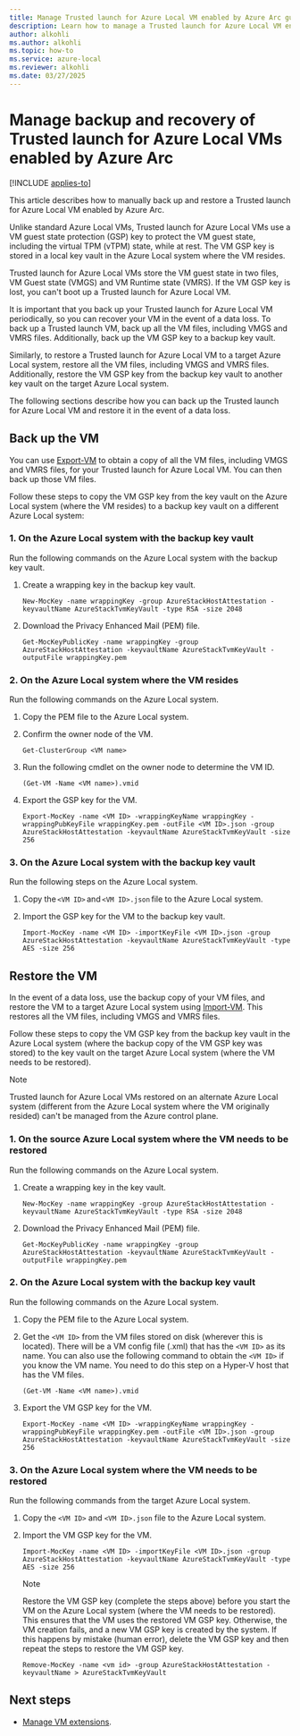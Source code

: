 ```yaml
---
title: Manage Trusted launch for Azure Local VM enabled by Azure Arc guest state protection key
description: Learn how to manage a Trusted launch for Azure Local VM enabled by Azure Arc guest state protection key.
author: alkohli
ms.author: alkohli
ms.topic: how-to
ms.service: azure-local
ms.reviewer: alkohli
ms.date: 03/27/2025
---
```


# Manage backup and recovery of Trusted launch for Azure Local VMs enabled by Azure Arc

[!INCLUDE [applies-to](../includes/hci-applies-to-23h2.md)]

This article describes how to manually back up and restore a Trusted launch for Azure Local VM enabled by Azure Arc.

Unlike standard Azure Local VMs, Trusted launch for Azure Local VMs use a VM guest state protection (GSP) key to protect the VM guest state, including the virtual TPM (vTPM) state, while at rest. The VM GSP key is stored in a local key vault in the Azure Local system where the VM resides.

Trusted launch for Azure Local VMs store the VM guest state in two files, VM Guest state (VMGS) and VM Runtime state (VMRS). If the VM GSP key is lost, you can't boot up a Trusted launch for Azure Local VM.

It is important that you back up your Trusted launch for Azure Local VM periodically, so you can recover your VM in the event of a data loss. To back up a Trusted launch VM, back up all the VM files, including VMGS and VMRS files. Additionally, back up the VM GSP key to a backup key vault.

Similarly, to restore a Trusted launch for Azure Local VM to a target Azure Local system, restore all the VM files, including VMGS and VMRS files. Additionally, restore the VM GSP key from the backup key vault to another key vault on the target Azure Local system.

The following sections describe how you can back up the Trusted launch for Azure Local VM and restore it in the event of a data loss.

## Back up the VM

You can use [Export-VM](/powershell/module/hyper-v/export-vm) to obtain a copy of all the VM files, including VMGS and VMRS files, for your Trusted launch for Azure Local VM. You can then back up those VM files.

Follow these steps to copy the VM GSP key from the key vault on the Azure Local system (where the VM resides) to a backup key vault on a different Azure Local system:


### 1. On the Azure Local system with the backup key vault

Run the following commands on the Azure Local system with the backup key vault.

1. Create a wrapping key in the backup key vault.

    ```azurecli
    New-MocKey -name wrappingKey -group AzureStackHostAttestation -keyvaultName AzureStackTvmKeyVault -type RSA -size 2048
    ```

1. Download the Privacy Enhanced Mail (PEM) file.

    ```azurecli
    Get-MocKeyPublicKey -name wrappingKey -group AzureStackHostAttestation -keyvaultName AzureStackTvmKeyVault -outputFile wrappingKey.pem
    ```

### 2. On the Azure Local system where the VM resides

Run the following commands on the Azure Local system.

1. Copy the PEM file to the Azure Local system.

1. Confirm the owner node of the VM.

    ```azurecli
    Get-ClusterGroup <VM name>
    ```

1. Run the following cmdlet on the owner node to determine the VM ID.

    ```azurecli
    (Get-VM -Name <VM name>).vmid
    ```

1. Export the GSP key for the VM.

    ```azurecli
    Export-MocKey -name <VM ID> -wrappingKeyName wrappingKey -wrappingPubKeyFile wrappingKey.pem -outFile <VM ID>.json -group AzureStackHostAttestation -keyvaultName AzureStackTvmKeyVault -size 256
    ```

### 3. On the Azure Local system with the backup key vault

Run the following steps on the Azure Local system.

1. Copy the `<VM ID>` and `<VM ID>.json` file to the Azure Local system.

1. Import the GSP key for the VM to the backup key vault.

    ```azurecli
    Import-MocKey -name <VM ID> -importKeyFile <VM ID>.json -group AzureStackHostAttestation -keyvaultName AzureStackTvmKeyVault -type AES -size 256
    ```

## Restore the VM

In the event of a data loss, use the backup copy of your VM files, and restore the VM to a target Azure Local system using [Import-VM](/powershell/module/hyper-v/import-vm). This restores all the VM files, including VMGS and VMRS files.

Follow these steps to copy the VM GSP key from the backup key vault in the Azure Local system (where the backup copy of the VM GSP key was stored) to the key vault on the target Azure Local system (where the VM needs to be restored).

> [!NOTE]
> Trusted launch for Azure Local VMs restored on an alternate Azure Local system (different from the Azure Local system where the VM originally resided) can't be managed from the Azure control plane.


### 1. On the source Azure Local system where the VM needs to be restored

Run the following commands on the Azure Local system.

1. Create a wrapping key in the key vault.

    ```azurecli
    New-MocKey -name wrappingKey -group AzureStackHostAttestation -keyvaultName AzureStackTvmKeyVault -type RSA -size 2048
    ```

1. Download the Privacy Enhanced Mail (PEM) file.

    ```azurecli
   Get-MocKeyPublicKey -name wrappingKey -group AzureStackHostAttestation -keyvaultName AzureStackTvmKeyVault -outputFile wrappingKey.pem
    ```

### 2. On the Azure Local system with the backup key vault

Run the following commands on the Azure Local system.

1. Copy the PEM file to the Azure Local system.

1. Get the `<VM ID>` from the VM files stored on disk (wherever this is located). There will be a VM config file (.xml) that has the `<VM ID>` as its name. You can also use the following command to obtain the `<VM ID>` if you know the VM name. You need to do this step on a Hyper-V host that has the VM files.

    ```azurecli
    (Get-VM -Name <VM name>).vmid
    ```

1. Export the VM GSP key for the VM.

    ```azurecli
    Export-MocKey -name <VM ID> -wrappingKeyName wrappingKey -wrappingPubKeyFile wrappingKey.pem -outFile <VM ID>.json -group AzureStackHostAttestation -keyvaultName AzureStackTvmKeyVault -size 256
    ```

### 3. On the Azure Local system where the VM needs to be restored

Run the following commands from the target Azure Local system.

1. Copy the `<VM ID>` and `<VM ID>.json` file to the Azure Local system.

1. Import the VM GSP key for the VM.

    ```azurecli
    Import-MocKey -name <VM ID> -importKeyFile <VM ID>.json -group AzureStackHostAttestation -keyvaultName AzureStackTvmKeyVault -type AES -size 256
    ```

    > [!NOTE]
    > Restore the VM GSP key (complete the steps above) before you start the VM on the Azure Local system (where the VM needs to be restored). This ensures that the VM uses the restored VM GSP key. Otherwise, the VM creation fails, and a new VM GSP key is created by the system. If this happens by mistake (human error), delete the VM GSP key and then repeat the steps to restore the VM GSP key.

    ```azurecli
    Remove-MocKey -name <vm id> -group AzureStackHostAttestation -keyvaultName > AzureStackTvmKeyVault
    ```

## Next steps

- [Manage VM extensions](virtual-machine-manage-extension.md).
